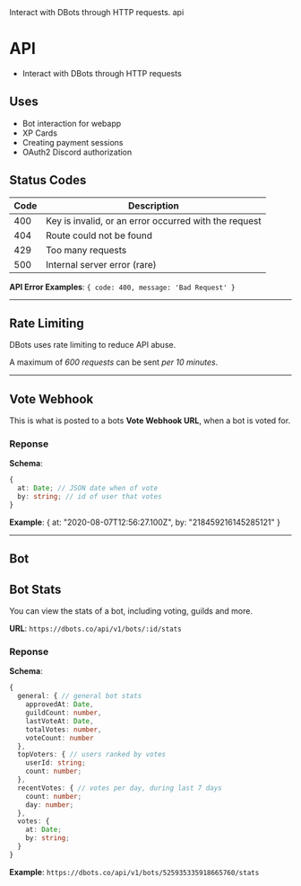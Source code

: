 <title>API</title>
<description>Interact with DBots through HTTP requests.</description>
<url>api</url>

# API
- Interact with DBots through HTTP requests

## Uses
- Bot interaction for webapp
- XP Cards
- Creating payment sessions
- OAuth2 Discord authorization

## Status Codes
Code | Description
-----|-------------
400  | Key is invalid, or an error occurred with the request
404  | Route could not be found
429  | Too many requests
500  | Internal server error (rare)

**API Error Examples**:
`{ code: 400, message: 'Bad Request' }`

---

## Rate Limiting
DBots uses rate limiting to reduce API abuse.

A maximum of *600 requests* can be sent *per 10 minutes*.

---

## Vote Webhook
This is what is posted to a bots **Vote Webhook URL**, when a bot is voted for.

### Reponse

**Schema**:
```ts
{
  at: Date; // JSON date when of vote
  by: string; // id of user that votes
}
```

**Example**:
{
  at: "2020-08-07T12:56:27.100Z",
  by: "218459216145285121"
}

---

## Bot 

## Bot Stats
You can view the stats of a bot, including voting, guilds and more.

**URL**: `https://dbots.co/api/v1/bots/:id/stats`

### Reponse

**Schema**:
```ts
{
  general: { // general bot stats
    approvedAt: Date,
    guildCount: number,
    lastVoteAt: Date,
    totalVotes: number,
    voteCount: number
  },
  topVoters: { // users ranked by votes
    userId: string;
    count: number;
  },
  recentVotes: { // votes per day, during last 7 days
    count: number;
    day: number;
  },
  votes: {
    at: Date;
    by: string;
  }
}
```

**Example**: `https://dbots.co/api/v1/bots/525935335918665760/stats`
